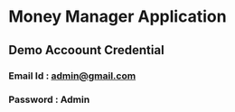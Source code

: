 # Money Manager Application

## Demo Accoount Credential
### Email Id : admin@gmail.com
### Password : Admin
